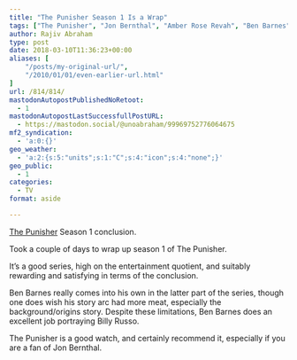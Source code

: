 ```yaml
---
title: "The Punisher Season 1 Is a Wrap"
tags: ["The Punisher", "Jon Bernthal", "Amber Rose Revah", "Ben Barnes"]
author: Rajiv Abraham
type: post
date: 2018-03-10T11:36:23+00:00
aliases: [
    "/posts/my-original-url/",
    "/2010/01/01/even-earlier-url.html"
]
url: /814/814/
mastodonAutopostPublishedNoRetoot:
  - 1
mastodonAutopostLastSuccessfullPostURL:
  - https://mastodon.social/@unoabraham/99969752776064675
mf2_syndication:
  - 'a:0:{}'
geo_weather:
  - 'a:2:{s:5:"units";s:1:"C";s:4:"icon";s:4:"none";}'
geo_public:
  - 1
categories:
  - TV
format: aside

---
```

<a href="https://www.imdb.com/title/tt5675620/" target="_blank" rel="noopener">The Punisher</a> Season 1 conclusion.

<p style="text-align: left;">
  Took a couple of days to wrap up season 1 of The Punisher.
</p>

<p style="text-align: left;">
  It&#8217;s a good series, high on the entertainment quotient, and suitably rewarding and satisfying in terms of the conclusion.
</p>

<p style="text-align: left;">
  Ben Barnes really comes into his own in the latter part of the series, though one does wish his story arc had more meat, especially the background/origins story. Despite these limitations, Ben Barnes does an excellent job portraying Billy Russo.
</p>

<p style="text-align: left;">
  The Punisher is a good watch, and certainly recommend it, especially if you are a fan of Jon Bernthal.
</p>